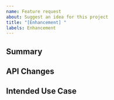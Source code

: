 ```yaml
---
name: Feature request
about: Suggest an idea for this project
title: "[Enhancement] "
labels: Enhancement
---
```


## Summary
<!-- 
Please provide a brief summary of your proposal. Two to three sentences is best here.
 -->


## API Changes

<!-- 

Include a list of all API changes, additions, subtractions as would be required by your proposal. These APIs should be considered placeholders, so the naming is not as important as getting the concepts correct. If possible you should include some "example" code of usage of your new API.

e.g.

In order to facilitate the new Shiny Button api, a bool is added to the Button class. This is done as a bool because it is simpler to data bind and other reasons...

    var button = new Button ();
    button.MakeShiny = true; // new API

The MakeShiny API works even if the button is already visible.
 -->



## Intended Use Case

<!-- 
Provide a detailed example of where your proposal would be used and for what purpose.
 -->

